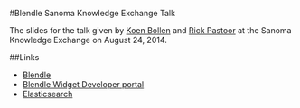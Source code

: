 #Blendle Sanoma Knowledge Exchange Talk

The slides for the talk given by [Koen Bollen](https://twitter.com/KoenIT) and [Rick Pastoor](http://rickpastoor.nl/) at the Sanoma Knowledge Exchange on August 24, 2014.

##Links

* [Blendle](https://blendle.nl/)
* [Blendle Widget Developer portal](https://widgets.blendle.nl/developers)
* [Elasticsearch](http://www.elasticsearch.org/)
